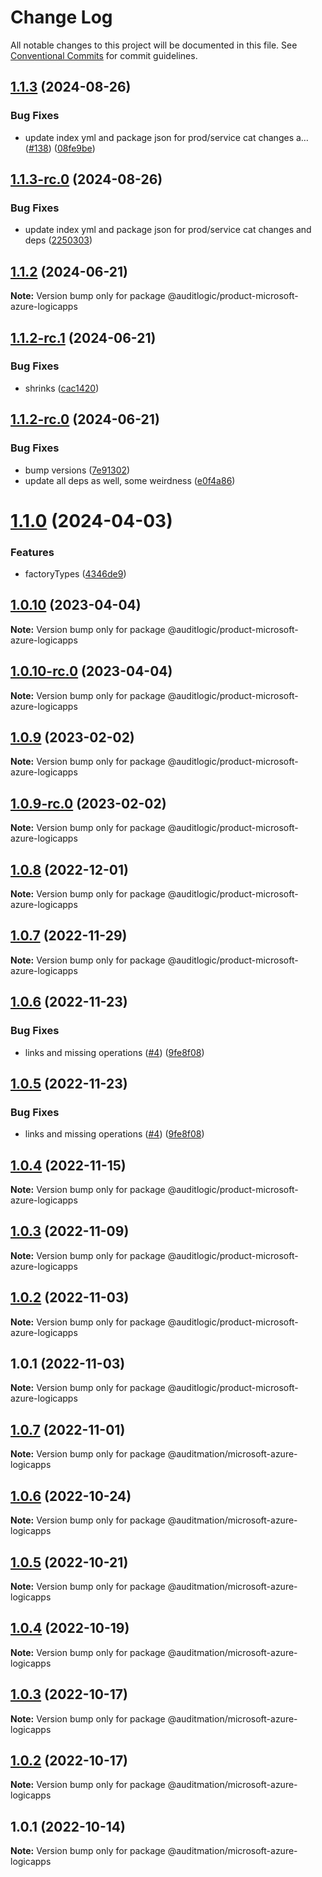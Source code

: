 # Change Log

All notable changes to this project will be documented in this file.
See [Conventional Commits](https://conventionalcommits.org) for commit guidelines.

## [1.1.3](https://github.com/auditlogic/product/compare/@auditlogic/product-microsoft-azure-logicapps@1.1.2...@auditlogic/product-microsoft-azure-logicapps@1.1.3) (2024-08-26)


### Bug Fixes

* update index yml and package json for prod/service cat changes a… ([#138](https://github.com/auditlogic/product/issues/138)) ([08fe9be](https://github.com/auditlogic/product/commit/08fe9beb1c8457462a19bc69caa02e6212d97e1a))





## [1.1.3-rc.0](https://github.com/auditlogic/product/compare/@auditlogic/product-microsoft-azure-logicapps@1.1.2...@auditlogic/product-microsoft-azure-logicapps@1.1.3-rc.0) (2024-08-26)


### Bug Fixes

* update index yml and package json for prod/service cat changes and deps ([2250303](https://github.com/auditlogic/product/commit/225030363a363608240135b7ebed386b28f01e4b))





## [1.1.2](https://github.com/auditlogic/product/compare/@auditlogic/product-microsoft-azure-logicapps@1.1.2-rc.1...@auditlogic/product-microsoft-azure-logicapps@1.1.2) (2024-06-21)

**Note:** Version bump only for package @auditlogic/product-microsoft-azure-logicapps





## [1.1.2-rc.1](https://github.com/auditlogic/product/compare/@auditlogic/product-microsoft-azure-logicapps@1.1.2-rc.0...@auditlogic/product-microsoft-azure-logicapps@1.1.2-rc.1) (2024-06-21)


### Bug Fixes

* shrinks ([cac1420](https://github.com/auditlogic/product/commit/cac14200fefcd8183ab69fe89a47bd3f70f563e9))





## [1.1.2-rc.0](https://github.com/auditlogic/product/compare/@auditlogic/product-microsoft-azure-logicapps@1.1.0...@auditlogic/product-microsoft-azure-logicapps@1.1.2-rc.0) (2024-06-21)


### Bug Fixes

* bump versions ([7e91302](https://github.com/auditlogic/product/commit/7e913023b8b312150ed7762c32fbbe616be71de5))
* update all deps as well, some weirdness ([e0f4a86](https://github.com/auditlogic/product/commit/e0f4a864714e2d3de6bbf3da014d5312fe53be2f))





# [1.1.0](https://github.com/auditlogic/product/compare/@auditlogic/product-microsoft-azure-logicapps@1.0.10...@auditlogic/product-microsoft-azure-logicapps@1.1.0) (2024-04-03)


### Features

* factoryTypes ([4346de9](https://github.com/auditlogic/product/commit/4346de92693aee892fccf725338ffc7b80ab182b))





## [1.0.10](https://github.com/auditlogic/product/compare/@auditlogic/product-microsoft-azure-logicapps@1.0.9...@auditlogic/product-microsoft-azure-logicapps@1.0.10) (2023-04-04)

**Note:** Version bump only for package @auditlogic/product-microsoft-azure-logicapps





## [1.0.10-rc.0](https://github.com/auditlogic/product/compare/@auditlogic/product-microsoft-azure-logicapps@1.0.9...@auditlogic/product-microsoft-azure-logicapps@1.0.10-rc.0) (2023-04-04)

**Note:** Version bump only for package @auditlogic/product-microsoft-azure-logicapps





## [1.0.9](https://github.com/auditlogic/product/compare/@auditlogic/product-microsoft-azure-logicapps@1.0.8...@auditlogic/product-microsoft-azure-logicapps@1.0.9) (2023-02-02)

**Note:** Version bump only for package @auditlogic/product-microsoft-azure-logicapps





## [1.0.9-rc.0](https://github.com/auditlogic/product/compare/@auditlogic/product-microsoft-azure-logicapps@1.0.8...@auditlogic/product-microsoft-azure-logicapps@1.0.9-rc.0) (2023-02-02)

**Note:** Version bump only for package @auditlogic/product-microsoft-azure-logicapps





## [1.0.8](https://github.com/auditlogic/product/compare/@auditlogic/product-microsoft-azure-logicapps@1.0.7...@auditlogic/product-microsoft-azure-logicapps@1.0.8) (2022-12-01)

**Note:** Version bump only for package @auditlogic/product-microsoft-azure-logicapps





## [1.0.7](https://github.com/auditlogic/product/compare/@auditlogic/product-microsoft-azure-logicapps@1.0.6...@auditlogic/product-microsoft-azure-logicapps@1.0.7) (2022-11-29)

**Note:** Version bump only for package @auditlogic/product-microsoft-azure-logicapps





## [1.0.6](https://github.com/auditlogic/product/compare/@auditlogic/product-microsoft-azure-logicapps@1.0.4...@auditlogic/product-microsoft-azure-logicapps@1.0.6) (2022-11-23)


### Bug Fixes

* links and missing operations ([#4](https://github.com/auditlogic/product/issues/4)) ([9fe8f08](https://github.com/auditlogic/product/commit/9fe8f08fe7c57fdb79f991ac35bd6ac2e7dcad38))





## [1.0.5](https://github.com/auditlogic/product/compare/@auditlogic/product-microsoft-azure-logicapps@1.0.4...@auditlogic/product-microsoft-azure-logicapps@1.0.5) (2022-11-23)


### Bug Fixes

* links and missing operations ([#4](https://github.com/auditlogic/product/issues/4)) ([9fe8f08](https://github.com/auditlogic/product/commit/9fe8f08fe7c57fdb79f991ac35bd6ac2e7dcad38))





## [1.0.4](https://github.com/auditlogic/product/compare/@auditlogic/product-microsoft-azure-logicapps@1.0.3...@auditlogic/product-microsoft-azure-logicapps@1.0.4) (2022-11-15)

**Note:** Version bump only for package @auditlogic/product-microsoft-azure-logicapps





## [1.0.3](https://github.com/auditlogic/product/compare/@auditlogic/product-microsoft-azure-logicapps@1.0.2...@auditlogic/product-microsoft-azure-logicapps@1.0.3) (2022-11-09)

**Note:** Version bump only for package @auditlogic/product-microsoft-azure-logicapps





## [1.0.2](https://github.com/auditlogic/product/compare/@auditlogic/product-microsoft-azure-logicapps@1.0.1...@auditlogic/product-microsoft-azure-logicapps@1.0.2) (2022-11-03)

**Note:** Version bump only for package @auditlogic/product-microsoft-azure-logicapps





## 1.0.1 (2022-11-03)

**Note:** Version bump only for package @auditlogic/product-microsoft-azure-logicapps





## [1.0.7](https://github.com/auditmation/store-content/compare/@auditmation/microsoft-azure-logicapps@1.0.6...@auditmation/microsoft-azure-logicapps@1.0.7) (2022-11-01)

**Note:** Version bump only for package @auditmation/microsoft-azure-logicapps





## [1.0.6](https://github.com/auditmation/store-content/compare/@auditmation/microsoft-azure-logicapps@1.0.5...@auditmation/microsoft-azure-logicapps@1.0.6) (2022-10-24)

**Note:** Version bump only for package @auditmation/microsoft-azure-logicapps





## [1.0.5](https://github.com/auditmation/store-content/compare/@auditmation/microsoft-azure-logicapps@1.0.4...@auditmation/microsoft-azure-logicapps@1.0.5) (2022-10-21)

**Note:** Version bump only for package @auditmation/microsoft-azure-logicapps





## [1.0.4](https://github.com/auditmation/store-content/compare/@auditmation/microsoft-azure-logicapps@1.0.3...@auditmation/microsoft-azure-logicapps@1.0.4) (2022-10-19)

**Note:** Version bump only for package @auditmation/microsoft-azure-logicapps





## [1.0.3](https://github.com/auditmation/store-content/compare/@auditmation/microsoft-azure-logicapps@1.0.2...@auditmation/microsoft-azure-logicapps@1.0.3) (2022-10-17)

**Note:** Version bump only for package @auditmation/microsoft-azure-logicapps





## [1.0.2](https://github.com/auditmation/store-content/compare/@auditmation/microsoft-azure-logicapps@1.0.1...@auditmation/microsoft-azure-logicapps@1.0.2) (2022-10-17)

**Note:** Version bump only for package @auditmation/microsoft-azure-logicapps





## 1.0.1 (2022-10-14)

**Note:** Version bump only for package @auditmation/microsoft-azure-logicapps
